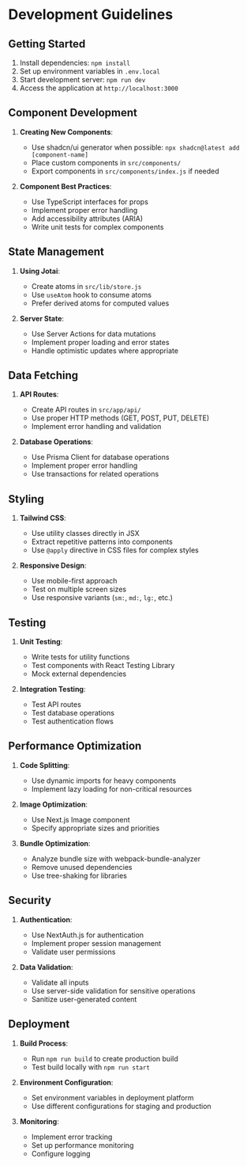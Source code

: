 # Development Guidelines

## Getting Started
1. Install dependencies: `npm install`
2. Set up environment variables in `.env.local`
3. Start development server: `npm run dev`
4. Access the application at `http://localhost:3000`

## Component Development
1. **Creating New Components**:
   - Use shadcn/ui generator when possible: `npx shadcn@latest add [component-name]`
   - Place custom components in `src/components/`
   - Export components in `src/components/index.js` if needed

2. **Component Best Practices**:
   - Use TypeScript interfaces for props
   - Implement proper error handling
   - Add accessibility attributes (ARIA)
   - Write unit tests for complex components

## State Management
1. **Using Jotai**:
   - Create atoms in `src/lib/store.js`
   - Use `useAtom` hook to consume atoms
   - Prefer derived atoms for computed values

2. **Server State**:
   - Use Server Actions for data mutations
   - Implement proper loading and error states
   - Handle optimistic updates where appropriate

## Data Fetching
1. **API Routes**:
   - Create API routes in `src/app/api/`
   - Use proper HTTP methods (GET, POST, PUT, DELETE)
   - Implement error handling and validation

2. **Database Operations**:
   - Use Prisma Client for database operations
   - Implement proper error handling
   - Use transactions for related operations

## Styling
1. **Tailwind CSS**:
   - Use utility classes directly in JSX
   - Extract repetitive patterns into components
   - Use `@apply` directive in CSS files for complex styles

2. **Responsive Design**:
   - Use mobile-first approach
   - Test on multiple screen sizes
   - Use responsive variants (`sm:`, `md:`, `lg:`, etc.)

## Testing
1. **Unit Testing**:
   - Write tests for utility functions
   - Test components with React Testing Library
   - Mock external dependencies

2. **Integration Testing**:
   - Test API routes
   - Test database operations
   - Test authentication flows

## Performance Optimization
1. **Code Splitting**:
   - Use dynamic imports for heavy components
   - Implement lazy loading for non-critical resources

2. **Image Optimization**:
   - Use Next.js Image component
   - Specify appropriate sizes and priorities

3. **Bundle Optimization**:
   - Analyze bundle size with webpack-bundle-analyzer
   - Remove unused dependencies
   - Use tree-shaking for libraries

## Security
1. **Authentication**:
   - Use NextAuth.js for authentication
   - Implement proper session management
   - Validate user permissions

2. **Data Validation**:
   - Validate all inputs
   - Use server-side validation for sensitive operations
   - Sanitize user-generated content

## Deployment
1. **Build Process**:
   - Run `npm run build` to create production build
   - Test build locally with `npm run start`

2. **Environment Configuration**:
   - Set environment variables in deployment platform
   - Use different configurations for staging and production

3. **Monitoring**:
   - Implement error tracking
   - Set up performance monitoring
   - Configure logging